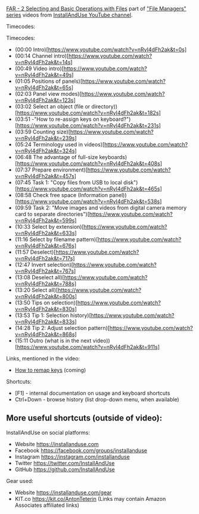 [FAR - 2 Selecting and Basic Operations with Files](https://youtu.be/nRyI4dFh2ak)
part of ["File Managers" series](https://geni.us/gJnNca) videos
from [InstallAndUse YouTube channel](https://geni.us/WvxAdmi).

Timecodes:

Timecodes:
- (00:00​ Intro)[https://www.youtube.com/watch?v=nRyI4dFh2ak&t=0s]
- (00:14​ Channel intro)[https://www.youtube.com/watch?v=nRyI4dFh2ak&t=14s]
- (00:49​ Video intro)[https://www.youtube.com/watch?v=nRyI4dFh2ak&t=49s]
- (01:05​ Positions of panels)[https://www.youtube.com/watch?v=nRyI4dFh2ak&t=65s]
- (02:03​ Panel view modes)[https://www.youtube.com/watch?v=nRyI4dFh2ak&t=123s]
- (03:02​ Select an object (file or directory))[https://www.youtube.com/watch?v=nRyI4dFh2ak&t=182s]
- (03:51​ -"How to re-assign keys on keyboard?")[https://www.youtube.com/watch?v=nRyI4dFh2ak&t=231s]
- (03:59​ Counting size)[https://www.youtube.com/watch?v=nRyI4dFh2ak&t=239s]
- (05:24​ Terminology used in videos)[https://www.youtube.com/watch?v=nRyI4dFh2ak&t=324s]
- (06:48​ The advantage of full-size keyboards)[https://www.youtube.com/watch?v=nRyI4dFh2ak&t=408s]
- (07:37​ Prepare environment)[https://www.youtube.com/watch?v=nRyI4dFh2ak&t=457s]
- (07:45​ Task 1: "Copy files from USB to local disk")[https://www.youtube.com/watch?v=nRyI4dFh2ak&t=465s]
- (08:58​ Check free space (Information panel))[https://www.youtube.com/watch?v=nRyI4dFh2ak&t=538s]
- (09:59​ Task 2: "Move images and videos from digital camera memory card to separate directories")[https://www.youtube.com/watch?v=nRyI4dFh2ak&t=599s]
- (10:33​ Select by extension)[https://www.youtube.com/watch?v=nRyI4dFh2ak&t=633s]
- (11:16​ Select by filename pattern)[https://www.youtube.com/watch?v=nRyI4dFh2ak&t=676s]
- (11:57​ Deselect)[https://www.youtube.com/watch?v=nRyI4dFh2ak&t=717s]
- (12:47​ Invert selection)[https://www.youtube.com/watch?v=nRyI4dFh2ak&t=767s]
- (13:08​ Deselect all)[https://www.youtube.com/watch?v=nRyI4dFh2ak&t=788s]
- (13:20​ Select all)[https://www.youtube.com/watch?v=nRyI4dFh2ak&t=800s]
- (13:50​ Tips on selection)[https://www.youtube.com/watch?v=nRyI4dFh2ak&t=830s]
- (13:53​ Tip 1: Selection history)[https://www.youtube.com/watch?v=nRyI4dFh2ak&t=833s]
- (14:28​ Tip 2: Adjust selection pattern)[https://www.youtube.com/watch?v=nRyI4dFh2ak&t=868s]
- (15:11​ Outro (what is in the next video))[https://www.youtube.com/watch?v=nRyI4dFh2ak&t=911s]

Links, mentioned in the video:
- [How to remap keys](https://InstallAndUse.com) (coming)

Shortcuts:
- [F1] - internal documentation on usage and keyboard shortcuts
- Ctrl+Down - browse history (list drop-down menu, when available)


More useful shortcuts (outside of video):
-


InstallAndUse on social platforms:
- Website https://installanduse.com
- Facebook https://facebook.com/groups/installanduse
- Instagram https://instagram.com/installanduse
- Twitter https://twitter.com/InstallAndUse
- GitHub https://github.com/InstallAndUse

Gear used:
- Website https://installanduse.com/gear
- KIT.co https://kit.co/AntonTeterin (Links may contain Amazon Associates affiliated links)
